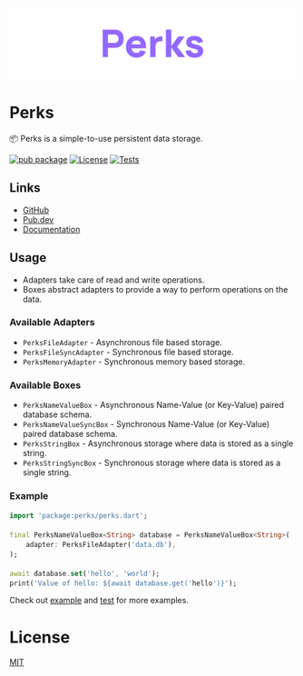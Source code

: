 <div align="center">
    <img src="./media/banner.png?raw=true">
</div>

# Perks

📦 Perks is a simple-to-use persistent data storage.

[![pub package](https://img.shields.io/pub/v/perks.svg)](https://pub.dev/packages/perks)
[![License](https://img.shields.io/github/license/zyrouge/dart_perks)](./LICENSE)
[![Tests](https://github.com/zyrouge/dart_perks/actions/workflows/test.yml/badge.svg)](https://github.com/zyrouge/dart_perks/actions/workflows/test.yml)

## Links

-   [GitHub](https://github.com/zyrouge/dart_perks)
-   [Pub.dev](https://pub.dev/packages/perks)
-   [Documentation](https://pub.dev/documentation/perks/latest/)

## Usage

-   Adapters take care of read and write operations.
-   Boxes abstract adapters to provide a way to perform operations on the data.

### Available Adapters

-   `PerksFileAdapter` - Asynchronous file based storage.
-   `PerksFileSyncAdapter` - Synchronous file based storage.
-   `PerksMemoryAdapter` - Synchronous memory based storage.

### Available Boxes

-   `PerksNameValueBox` - Asynchronous Name-Value (or Key-Value) paired database schema.
-   `PerksNameValueSyncBox` - Synchronous Name-Value (or Key-Value) paired database schema.
-   `PerksStringBox` - Asynchronous storage where data is stored as a single string.
-   `PerksStringSyncBox` - Synchronous storage where data is stored as a single string.

### Example

```dart
import 'package:perks/perks.dart';

final PerksNameValueBox<String> database = PerksNameValueBox<String>(
    adapter: PerksFileAdapter('data.db'),
);

await database.set('hello', 'world');
print('Value of hello: ${await database.get('hello')}');
```

Check out [example](./example) and [test](./test) for more examples.

# License

[MIT](./LICENSE)
